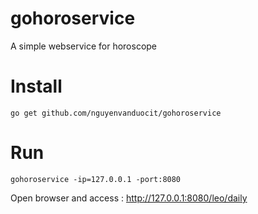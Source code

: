 # gohoroservice

A simple webservice for horoscope

# Install

```
go get github.com/nguyenvanduocit/gohoroservice
```

# Run

```
gohoroservice -ip=127.0.0.1 -port:8080
```

Open browser and access : http://127.0.0.1:8080/leo/daily
